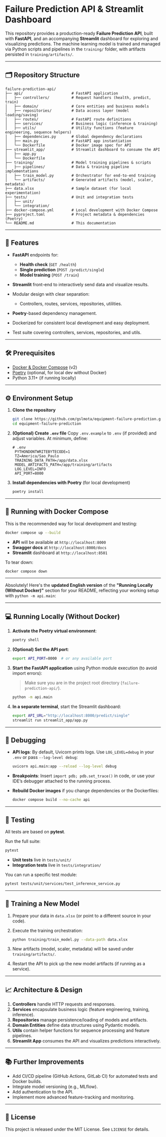 # Failure Prediction API & Streamlit Dashboard

This repository provides a production-ready **Failure Prediction API**, built with **FastAPI**, and an accompanying **Streamlit** dashboard for exploring and visualizing predictions. The machine learning model is trained and managed via Python scripts and pipelines in the `training/` folder, with artifacts persisted in `training/artifacts/`.

---

## 🗂️ Repository Structure

```
failure-prediction-api/
├── api/                      # FastAPI application
│   ├── controllers/          # Request handlers (health, predict, train)
│   ├── domain/               # Core entities and business models
│   ├── repositories/         # Data access layer (model loading/saving)
│   ├── routes/               # FastAPI route definitions
│   ├── services/             # Business logic (inference & training)
│   ├── utils/                # Utility functions (feature engineering, sequence helpers)
│   ├── dependencies.py       # Global dependency declarations
│   ├── main.py               # FastAPI app instantiation
│   └── Dockerfile            # Docker image spec for API
├── streamlit_app/            # Streamlit dashboard to consume the API
│   ├── app.py
│   └── Dockerfile
├── training/                 # Model training pipelines & scripts
│   ├── pipelines/            # Data & training pipeline implementations
│   ├── train_model.py        # Orchestrator for end-to-end training
│   └── artifacts/            # Generated artifacts (model, scaler, metadata)
├── data.xlsx                 # Sample dataset (for local experimentation)
├── tests/                    # Unit and integration tests
│   ├── unit/
│   └── integration/
├── docker-compose.yml        # Local development with Docker Compose
├── pyproject.toml            # Project metadata & dependencies (Poetry)
└── README.md                 # This documentation
```

---

## 🚀 Features

* **FastAPI** endpoints for:

  * **Health check** (`GET /health`)
  * **Single prediction** (`POST /predict/single`)
  * **Model training** (`POST /train`)
* **Streamlit** front-end to interactively send data and visualize results.
* Modular design with clear separation:

  * Controllers, routes, services, repositories, utilities.
* **Poetry**-based dependency management.
* Dockerized for consistent local development and easy deployment.
* Test suite covering controllers, services, repositories, and utils.

---

## 🛠️ Prerequisites

* [Docker & Docker Compose](https://docs.docker.com/compose/) (v2)
* [Poetry](https://python-poetry.org/) (optional, for local dev without Docker)
* Python 3.11+ (if running locally)

---

## ⚙️ Environment Setup

1. **Clone the repository**

   ```bash
   git clone https://github.com/gslmota/equipment-failure-prediction.git
   cd equipment-failure-prediction
   ```

2. **(Optional) Create `.env` file**
   Copy `.env.example` to `.env` (if provided) and adjust variables. At minimum, define:

   ```dotenv
   # .env
    PYTHONDONTWRITEBYTECODE=1
    TZ=America/Sao_Paulo
    TRAINING_DATA_PATH=/app/data.xlsx
    MODEL_ARTIFACTS_PATH=/app/training/artifacts
    LOG_LEVEL=INFO
    API_PORT=8000
   ```

3. **Install dependencies with Poetry** (for local development)

   ```bash
   poetry install
   ```

---

## 🐳 Running with Docker Compose

This is the recommended way for local development and testing:

```bash
docker compose up --build
```

* **API** will be available at `http://localhost:8000`
* **Swagger docs** at `http://localhost:8000/docs`
* **Streamlit** dashboard at `http://localhost:8501`

To tear down:

```bash
docker compose down
```

---
Absolutely! Here's the **updated English version** of the **"Running Locally (Without Docker)"** section for your README, reflecting your working setup with `python -m api.main`:

---

## 💻 Running Locally (Without Docker)

1. **Activate the Poetry virtual environment**:

   ```bash
   poetry shell
   ```

2. **(Optional) Set the API port**:

   ```bash
   export API_PORT=8000  # or any available port
   ```

3. **Start the FastAPI application** using Python module execution (to avoid import errors):

   > Make sure you are in the project root directory (`failure-prediction-api/`).

   ```bash
   python -m api.main
   ```

4. **In a separate terminal**, start the Streamlit dashboard:

   ```bash
   export API_URL="http://localhost:8000/predict/single"
   streamlit run streamlit_app/app.py
   ```
---

## 🐞 Debugging

* **API logs**: By default, Uvicorn prints logs. Use `LOG_LEVEL=debug` in your `.env` or pass `--log-level debug`:

  ```bash
  uvicorn api.main:app --reload --log-level debug
  ```

* **Breakpoints**: Insert `import pdb; pdb.set_trace()` in code, or use your IDE’s debugger attached to the running process.

* **Rebuild Docker images** if you change dependencies or the Dockerfiles:

  ```bash
  docker compose build --no-cache api
  ```

---

## 🧪 Testing

All tests are based on **pytest**.

Run the full suite:

```bash
pytest
```

* **Unit tests** live in `tests/unit/`
* **Integration tests** live in `tests/integration/`

You can run a specific test module:

```bash
pytest tests/unit/services/test_inference_service.py
```

---

## 📝 Training a New Model

1. Prepare your data in `data.xlsx` (or point to a different source in your code).
2. Execute the training orchestration:

   ```bash
   python training/train_model.py --data-path data.xlsx
   ```
3. New artifacts (model, scaler, metadata) will be saved under `training/artifacts/`.
4. Restart the API to pick up the new model artifacts (if running as a service).

---

## 📈 Architecture & Design

1. **Controllers** handle HTTP requests and responses.
2. **Services** encapsulate business logic (feature engineering, training, inference).
3. **Repositories** manage persistence/loading of models and artifacts.
4. **Domain Entities** define data structures using Pydantic models.
5. **Utils** contain helper functions for sequence processing and feature pipelines.
6. **Streamlit App** consumes the API and visualizes predictions interactively.

---

## 📚 Further Improvements

* Add CI/CD pipeline (GitHub Actions, GitLab CI) for automated tests and Docker builds.
* Integrate model versioning (e.g., MLflow).
* Add authentication to the API.
* Implement more advanced feature-tracking and monitoring.

---

## 📄 License

This project is released under the MIT License. See `LICENSE` for details.
